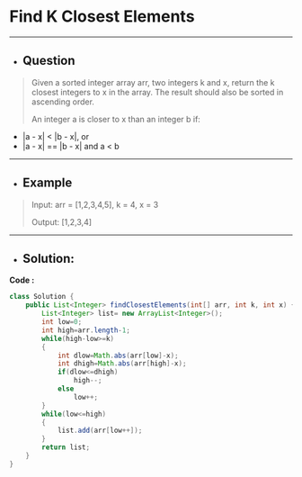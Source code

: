# Find K Closest Elements
---
- ## Question
>Given a sorted integer array arr, two integers k and x, return the k closest integers to x in the array. The result should also be sorted in ascending order.
>
>An integer a is closer to x than an integer b if:
- |a - x| < |b - x|, or
- |a - x| == |b - x| and a < b
---
- ## Example 
>Input: arr = [1,2,3,4,5], k = 4, x = 3
>
>Output: [1,2,3,4]
---
- ## Solution:
**Code :**
```java
class Solution {
    public List<Integer> findClosestElements(int[] arr, int k, int x) {
        List<Integer> list= new ArrayList<Integer>(); 
        int low=0;
        int high=arr.length-1;
        while(high-low>=k)
        {
            int dlow=Math.abs(arr[low]-x);
            int dhigh=Math.abs(arr[high]-x);
            if(dlow<=dhigh)
                high--;
            else
                low++;
        }
        while(low<=high)
        {
            list.add(arr[low++]);
        }
        return list;
    }
}
